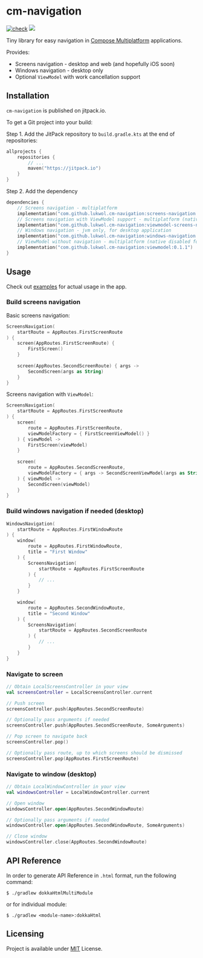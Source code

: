# cm-navigation

[![check](https://github.com/lukwol/cm-navigation/actions/workflows/check.yml/badge.svg)](https://github.com/lukwol/cm-navigation/actions/workflows/check.yml)
[![](https://jitpack.io/v/lukwol/cm-navigation.svg)](https://jitpack.io/#lukwol/cm-navigation)

Tiny library for easy navigation in [Compose Multiplatform](https://github.com/JetBrains/compose-jb/)
applications.

Provides:
 * Screens navigation - desktop and web (and hopefully iOS soon)
 * Windows navigation - desktop only
 * Optional `ViewModel` with work cancellation support

## Installation

`cm-navigation` is published on jitpack.io.

To get a Git project into your build:

Step 1. Add the JitPack repository to `build.gradle.kts` at the end of repositories:

```kotlin
allprojects {
    repositories {
        // ...
        maven("https://jitpack.io")
    }
}
```

Step 2. Add the dependency

```kotlin
dependencies {
    // Screens navigation - multiplatform
    implementation("com.github.lukwol.cm-navigation:screens-navigation:0.1.1")
    // Screens navigation with ViewModel support - multiplatform (native disabled for now)
    implementation("com.github.lukwol.cm-navigation:viewmodel-screens-navigation:0.1.1")
    // Windows navigation - jvm only, for desktop application
    implementation("com.github.lukwol.cm-navigation:windows-navigation:0.1.1")
    // ViewModel without navigation - multiplatform (native disabled for now)
    implementation("com.github.lukwol.cm-navigation:viewmodel:0.1.1")
}
```

## Usage

Check out [examples](https://github.com/lukwol/cm-navigation/tree/main/examples) for actual usage in the app.

### Build screens navigation

Basic screens navigation:

```kotlin
ScreensNavigation(
    startRoute = AppRoutes.FirstScreenRoute
) {
    screen(AppRoutes.FirstScreenRoute) {
        FirstScreen()
    }
    
    screen(AppRoutes.SecondScreenRoute) { args ->
        SecondScreen(args as String)
    }
}
```

Screens navigation with `ViewModel`:

```kotlin
ScreensNavigation(
    startRoute = AppRoutes.FirstScreenRoute
) {
    screen(
        route = AppRoutes.FirstScreenRoute,
        viewModelFactory = { FirstScreenViewModel() }
    ) { viewModel ->
        FirstScreen(viewModel)
    }
    
    screen(
        route = AppRoutes.SecondScreenRoute,
        viewModelFactory = { args -> SecondScreenViewModel(args as String) }
    ) { viewModel ->
        SecondScreen(viewModel)
    }
}
```

### Build windows navigation if needed (desktop)

```kotlin
WindowsNavigation(
    startRoute = AppRoutes.FirstWindowRoute
) {
    window(
        route = AppRoutes.FirstWindowRoute,
        title = "First Window"
    ) {
        ScreensNavigation(
            startRoute = AppRoutes.FirstScreenRoute
        ) {
            // ...
        }
    }

    window(
        route = AppRoutes.SecondWindowRoute,
        title = "Second Window"
    ) {
        ScreensNavigation(
            startRoute = AppRoutes.SecondScreenRoute
        ) {
            // ...
        }
    }
}
```

### Navigate to screen

```kotlin
// Obtain LocalScreensController in your view
val screensController = LocalScreensController.current

// Push screen
screensController.push(AppRoutes.SecondScreenRoute)

// Optionally pass arguments if needed
screensController.push(AppRoutes.SecondScreenRoute, SomeArguments)

// Pop screen to navigate back
screensController.pop()

// Optionally pass route, up to which screens should be dismissed
screensController.pop(AppRoutes.FirstScreenRoute)
```

### Navigate to window (desktop)

```kotlin
// Obtain LocalWindowController in your view
val windowsController = LocalWindowController.current

// Open window
windowsController.open(AppRoutes.SecondWindowRoute)

// Optionally pass arguments if needed
windowsController.open(AppRoutes.SecondWindowRoute, SomeArguments)

// Close window
windowsController.close(AppRoutes.SecondWindowRoute)
```

## API Reference

In order to generate API Reference in `.html` format, run the following command:

```shell
$ ./gradlew dokkaHtmlMultiModule
```

or for individual module:

```shell
$ ./gradlew <module-name>:dokkaHtml
```

## Licensing

Project is available under [MIT](https://github.com/lukwol/cm-navigation/blob/main/LICENSE) License.
